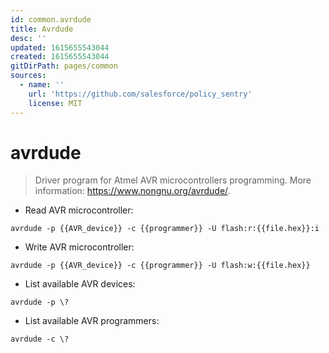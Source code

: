 ```yaml
---
id: common.avrdude
title: Avrdude
desc: ''
updated: 1615655543044
created: 1615655543044
gitDirPath: pages/common
sources:
  - name: ''
    url: 'https://github.com/salesforce/policy_sentry'
    license: MIT
---
```

# avrdude

> Driver program for Atmel AVR microcontrollers programming.
> More information: <https://www.nongnu.org/avrdude/>.

- Read AVR microcontroller:

`avrdude -p {{AVR_device}} -c {{programmer}} -U flash:r:{{file.hex}}:i`

- Write AVR microcontroller:

`avrdude -p {{AVR_device}} -c {{programmer}} -U flash:w:{{file.hex}}`

- List available AVR devices:

`avrdude -p \?`

- List available AVR programmers:

`avrdude -c \?`

